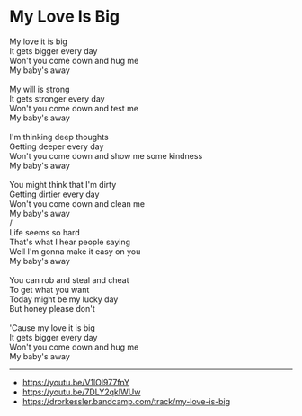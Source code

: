 # My Love Is Big

My love it is big\
It gets bigger every day\
Won't you come down and hug me\
My baby's away\
\
My will is strong\
It gets stronger every day\
Won't you come down and test me\
My baby's away\
\
I'm thinking deep thoughts\
Getting deeper every day\
Won't you come down and show me some kindness\
My baby's away\
\
You might think that I'm dirty\
Getting dirtier every day\
Won't you come down and clean me\
My baby's away\
/        
Life seems so hard\
That's what I hear people saying\
Well I'm gonna make it easy on you\
My baby's away\
\
You can rob and steal and cheat\
To get what you want\
Today might be my lucky day\
But honey please don't\
\
'Cause my love it is big\
It gets bigger every day\
Won't you come down and hug me\
My baby's away

---
- https://youtu.be/V1lOl977fnY
- https://youtu.be/7DLY2qkIWUw
- https://drorkessler.bandcamp.com/track/my-love-is-big
